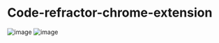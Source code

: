 # Code-refractor-chrome-extension

![image](https://user-images.githubusercontent.com/69913411/216764481-c9448b0f-7f50-4ebf-af43-e6d33c90fee7.png)
![image](https://user-images.githubusercontent.com/69913411/216764503-06e789df-f2a4-4dd4-bc78-8e3c7fb649a4.png)
